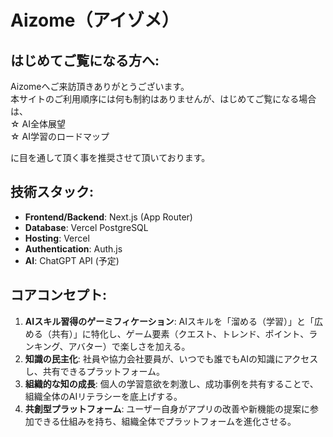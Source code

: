 # Aizome（アイゾメ）

## **はじめてご覧になる方へ**:
Aizomeへご来訪頂きありがとうございます。  
本サイトのご利用順序には何も制約はありませんが、はじめてご覧になる場合は、  
☆ AI全体展望  
☆ AI学習のロードマップ  

に目を通して頂く事を推奨させて頂いております。

## **技術スタック**:
- **Frontend/Backend**: Next.js (App Router)
- **Database**: Vercel PostgreSQL
- **Hosting**: Vercel
- **Authentication**: Auth.js
- **AI**: ChatGPT API (予定)

## **コアコンセプト**:
1.  **AIスキル習得のゲーミフィケーション**: AIスキルを「溜める（学習）」と「広める（共有）」に特化し、ゲーム要素（クエスト、トレンド、ポイント、ランキング、アバター）で楽しさを加える。
2.  **知識の民主化**: 社員や協力会社要員が、いつでも誰でもAIの知識にアクセスし、共有できるプラットフォーム。
3.  **組織的な知の成長**: 個人の学習意欲を刺激し、成功事例を共有することで、組織全体のAIリテラシーを底上げする。
4.  **共創型プラットフォーム**: ユーザー自身がアプリの改善や新機能の提案に参加できる仕組みを持ち、組織全体でプラットフォームを進化させる。